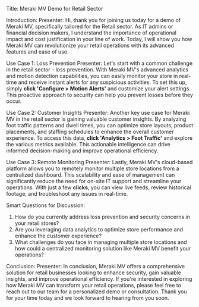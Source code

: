Title: Meraki MV Demo for Retail Sector

Introduction:
Presenter: Hi, thank you for joining us today for a demo of Meraki MV, specifically tailored for the Retail sector. As IT admins or financial decision makers, I understand the importance of operational impact and cost justification in your line of work. Today, I will show you how Meraki MV can revolutionize your retail operations with its advanced features and ease of use.

Use Case 1: Loss Prevention
Presenter: Let's start with a common challenge in the retail sector - loss prevention. With Meraki MV's advanced analytics and motion detection capabilities, you can easily monitor your store in real-time and receive instant alerts for any suspicious activities. To set this up, simply **click 'Configure > Motion Alerts'** and customize your alert settings. This proactive approach to security can help you prevent losses before they occur.

Use Case 2: Customer Insights
Presenter: Another key use case for Meraki MV in the retail sector is gaining valuable customer insights. By analyzing foot traffic patterns and dwell times, you can optimize store layouts, product placements, and staffing schedules to enhance the overall customer experience. To access this data, **click 'Analytics > Foot Traffic'** and explore the various metrics available. This actionable intelligence can drive informed decision-making and improve operational efficiency.

Use Case 3: Remote Monitoring
Presenter: Lastly, Meraki MV's cloud-based platform allows you to remotely monitor multiple store locations from a centralized dashboard. This scalability and ease of management can significantly reduce the need for on-site IT support and streamline your operations. With just a few **clicks**, you can view live feeds, review historical footage, and troubleshoot any issues in real-time.

Smart Questions for Discussion:
1. How do you currently address loss prevention and security concerns in your retail stores?
2. Are you leveraging data analytics to optimize store performance and enhance the customer experience?
3. What challenges do you face in managing multiple store locations and how could a centralized monitoring solution like Meraki MV benefit your operations?

Conclusion:
Presenter: In conclusion, Meraki MV offers a comprehensive solution for retail businesses looking to enhance security, gain valuable insights, and improve operational efficiency. If you're interested in exploring how Meraki MV can transform your retail operations, please feel free to reach out to our team for a personalized demo or consultation. Thank you for your time today and we look forward to hearing from you soon.